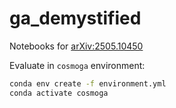 # ga_demystified
Notebooks for [arXiv:2505.10450](https://arxiv.org/abs/2505.10450)

Evaluate in `cosmoga` environment:

```bash
conda env create -f environment.yml
conda activate cosmoga
```
